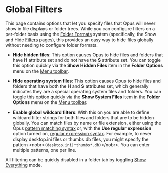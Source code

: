 # Global Filters

This page contains options that let you specify files that Opus will never show in file displays or folder trees. While you can configure filters on a per-folder basis using the [Folder Formats](../folders/folder_formats/RAEDME.md) system (specifically, the Show and Hide [Filters](/Manual/basic_concepts/folder_options/folder_options_dialog/filters.md) pages), this provides an easy way to hide files globally without needing to configure folder formats.

- **Hide hidden files**: This option causes Opus to hide files and folders that have **H** attribute set and do not have the **S** attribute set. You can toggle this option quickly via the **Show Hidden Files** item in the **Folder Options** menu on the [Menu toolbar](/Manual/basic_concepts/the_lister/toolbars/the_default_toolbars/menu_toolbar.md).
- **Hide operating system files**: This option causes Opus to hide files and folders that have both the **H** and **S** attributes set, which generally indicates they are a special operating system files and folders. You can toggle this option quickly via the **Show System Files** item in the **Folder Options** menu on the [Menu toolbar](/Manual/basic_concepts/the_lister/toolbars/the_default_toolbars/menu_toolbar.md).

- **Enable global wildcard filters**: With this on you are able to define wildcard filter strings for both files and folders that are to be hidden globally. You can match files by name or file extension, either using the Opus [pattern matching syntax](/Manual/reference/wildcard_reference/pattern_matching_syntax.md) or, with the **Use regular expression** option turned on, [regular expression syntax](/Manual/reference/wildcard_reference/regular_expression_syntax.md). For example, to never display desktop.ini files or thumbs.db files, you might specify the pattern \<nobr\>`(desktop.ini|*thumbs*.db)`\</nobr\>. You can enter multiple patterns, one per line.

All filtering can be quickly disabled in a folder tab by toggling [Show Everything](/Manual/basic_concepts/searching_and_filtering/show_everything.md) mode.
